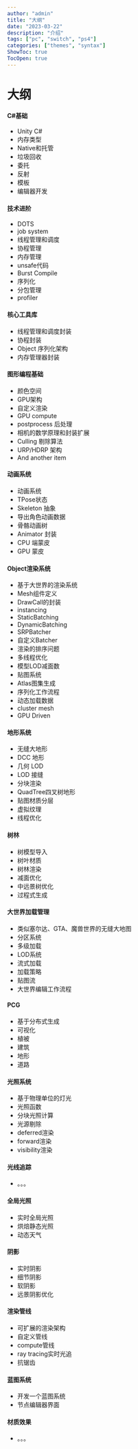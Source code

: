 ```yaml
---
author: "admin"
title: "大纲"
date: "2023-03-22"
description: "介绍"
tags: ["pc", "switch", "ps4"]
categories: ["themes", "syntax"]
ShowToc: true
TocOpen: true
---
```



<!--more--> 


# 大纲


#### C#基础
-   Unity C#
-   内存类型
-   Native和托管
-   垃圾回收
-   委托
-   反射
-   模板
-   编辑器开发

#### 技术进阶
-   DOTS
-   job system
-   线程管理和调度
-   协程管理
-   内存管理
-   unsafe代码
-   Burst Compile
-   序列化
-   分包管理
-   profiler


####  核心工具库
-   线程管理和调度封装
-   协程封装
-   Object 序列化架构
-   内存管理器封装



#### 图形编程基础
-   颜色空间
-   GPU架构
-   自定义渲染
-   GPU compute
-   postprocess 后处理
-   相机的数学原理和封装扩展
-   Culling 剔除算法
-   URP/HDRP 架构
-   And another item


####  动画系统
-   动画系统
-   TPose状态
-   Skeleton 抽象
-   导出角色动画数据
-   骨骼动画树
-   Animator 封装
-   CPU 端蒙皮
-   GPU 蒙皮

####  Object渲染系统
-   基于大世界的渲染系统
-   Mesh组件定义
-   DrawCall的封装
-   instancing
-   StaticBatching
-   DynamicBatching
-   SRPBatcher
-   自定义Batcher
-   渲染的排序问题
-   多线程优化
-   模型LOD减面数
-   贴图系统
-   Atlas图集生成
-   序列化工作流程
-   动态加载数据
-	cluster mesh
-   GPU Driven

####  地形系统
-   无缝大地形
-   DCC 地形
-   几何 LOD
-   LOD 接缝
-   分块渲染
-   QuadTree四叉树地形
-   贴图材质分层
-   虚拟纹理
-   线程优化

####  树林
-   树模型导入
-   树叶材质
-   树林渲染
-   减面优化
-   中远景树优化
-   过程式生成

####  大世界加载管理
-   类似塞尔达、GTA、魔兽世界的无缝大地图
-   分区系统
-   多级加载
-   LOD系统
-   流式加载
-   加载策略
-   贴图流
-   大世界编辑工作流程

####  PCG
-   基于分布式生成
-   可视化
-   植被
-   建筑
-   地形
-   道路

####  光照系统
-   基于物理单位的灯光
-   光照函数
-   分块光照计算
-   光源剔除
-   deferred渲染
-   forward渲染
-   visibility渲染

####  光线追踪
-   。。。

####  全局光照
-   实时全局光照
-   烘焙静态光照
-   动态天气

####  阴影
-   实时阴影
-   细节阴影
-   软阴影
-   远景阴影优化

####  渲染管线
-   可扩展的渲染架构
-   自定义管线
-   compute管线
-   ray tracing实时光追
-   抗锯齿

####  蓝图系统
-   开发一个蓝图系统
-   节点编辑器界面

####  材质效果
-   。。。